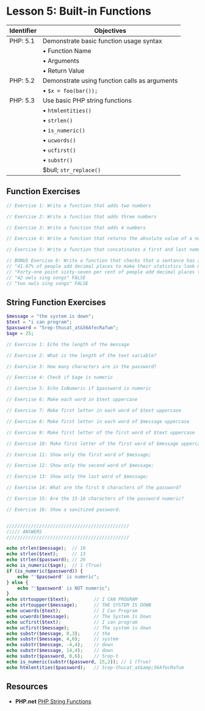 # Lesson 5: Built-in Functions

Identifier   | Objectives
-------------|------------
PHP: 5.1     | Demonstrate basic function usage syntax
             | &bull; Function Name
             | &bull; Arguments
             | &bull; Return Value
PHP: 5.2     | Demonstrate using function calls as arguments
             | &bull; `$x = foo(bar());`
PHP: 5.3     | Use basic PHP string functions
             | &bull; `htmlentities()`
             | &bull; `strlen()`
             | &bull; `is_numeric()`
             | &bull; `ucwords()`
             | &bull; `ucfirst()`
             | &bull; `substr()`
             | $bull; `str_replace()`

## Function Exercises

```php
// Exercise 1: Write a function that adds two numbers

// Exercise 2: Write a function that adds three numbers

// Exercise 3: Write a function that adds 4 numbers

// Exercise 4: Write a function that returns the absolute value of a number

// Exercise 5: Write a function that concatinates a first and last name

// BONUS Exercise 6: Write a function that checks that a sentance has at least 20 characters, and the first 2 characters are numberic
// "41.67% of people add decimal places to make their statistics look more credible" TRUE
// "Forty-one point sixty-seven per cent of people add decimal places to make their statistics look more credible" FALSE
// "42 owls sing songs" FALSE
// "two owls sing songs" FALSE
```
## String Function Exercises

```php
$message = "the system is down";
$text = "i can program";
$password = "5rep-thucat_at&56AfecRafum";
$age = 25;

// Exercise 1: Echo the length of the message

// Exercise 2: What is the length of the text variable?

// Exercise 3: How many characters are in the password?

// Exercise 4: Check if $age is numeric

// Exercise 5: Echo IsNumeric if $password is numeric

// Exercise 6: Make each word in $text uppercase

// Exercise 7: Make first letter in each word of $text uppercase

// Exercise 8: Make first letter in each word of $message uppercase

// Exercise 9: Make first letter of the first word of $text uppercase

// Exercise 10: Make first letter of the first word of $message uppercase

// Exercise 11: Show only the first word of $message;

// Exercise 12: Show only the second word of $message;

// Exercise 13: Show only the last word of $message;

// Exercise 14: What are the first 6 characters of the password?

// Exercise 15: Are the 15-16 characters of the password numeric?

// Exercise 16: Show a sanitized password.


/////////////////////////////////////////////
///// ANSWERS
/////////////////////////////////////////////

echo strlen($message);  // 18
echo strlen($text);     // 13
echo strlen($password); // 26
echo is_numeric($age);  // 1 (True)
if (is_numeric($password)) {
    echo "'$password' is numeric";
} else {
    echo "'$password' is NOT numeric";
}
echo strtoupper($text);         // I CAN PROGRAM
echo strtoupper($message);      // THE SYSTEM IS DOWN
echo ucwords($text);            // I Can Program
echo ucwords($message);         // The System Is Down
echo ucfirst($text);            // I can program
echo ucfirst($message);         // The system is down
echo substr($message, 0,3);     // the
echo substr($message, 4,6);     // system
echo substr($message, -4,4);    // down
echo substr($message, 14,4);    // down
echo substr($password, 0,6);    // 5rep-t
echo is_numeric(substr($password, 15,2)); // 1 (True)
echo htmlentities($password);   // 5rep-thucat_at&amp;56AfecRafum
```


## Resources
- __PHP.net__ [PHP String Functions](http://php.net/manual/en/ref.strings.php)

